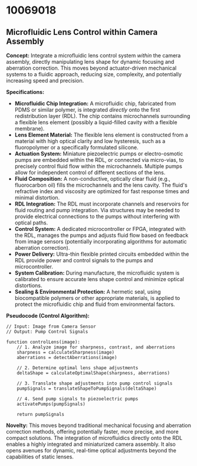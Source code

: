 # 10069018

## Microfluidic Lens Control within Camera Assembly

**Concept:** Integrate a microfluidic lens control system *within* the camera assembly, directly manipulating lens shape for dynamic focusing and aberration correction. This moves beyond actuator-driven mechanical systems to a fluidic approach, reducing size, complexity, and potentially increasing speed and precision.

**Specifications:**

*   **Microfluidic Chip Integration:** A microfluidic chip, fabricated from PDMS or similar polymer, is integrated *directly* onto the first redistribution layer (RDL).  The chip contains microchannels surrounding a flexible lens element (possibly a liquid-filled cavity with a flexible membrane).
*   **Lens Element Material:** The flexible lens element is constructed from a material with high optical clarity and low hysteresis, such as a fluoropolymer or a specifically formulated silicone.
*   **Actuation System:** Miniature piezoelectric pumps or electro-osmotic pumps are embedded within the RDL, or connected via micro-vias, to precisely control fluid flow within the microchannels. Multiple pumps allow for independent control of different sections of the lens.
*   **Fluid Composition:** A non-conductive, optically clear fluid (e.g., fluorocarbon oil) fills the microchannels and the lens cavity.  The fluid's refractive index and viscosity are optimized for fast response times and minimal distortion.
*   **RDL Integration:**  The RDL must incorporate channels and reservoirs for fluid routing and pump integration.  Via structures may be needed to provide electrical connections to the pumps without interfering with optical paths.
*   **Control System:** A dedicated microcontroller or FPGA, integrated with the RDL, manages the pumps and adjusts fluid flow based on feedback from image sensors (potentially incorporating algorithms for automatic aberration correction).
*   **Power Delivery:**  Ultra-thin flexible printed circuits embedded within the RDL provide power and control signals to the pumps and microcontroller.
*   **System Calibration:** During manufacture, the microfluidic system is calibrated to ensure accurate lens shape control and minimize optical distortions.
*   **Sealing & Environmental Protection:**  A hermetic seal, using biocompatible polymers or other appropriate materials, is applied to protect the microfluidic chip and fluid from environmental factors.

**Pseudocode (Control Algorithm):**

```
// Input: Image from Camera Sensor
// Output: Pump Control Signals

function controlLens(image):
    // 1. Analyze image for sharpness, contrast, and aberrations
    sharpness = calculateSharpness(image)
    aberrations = detectAberrations(image)

    // 2. Determine optimal lens shape adjustments
    deltaShape = calculateOptimalShape(sharpness, aberrations)

    // 3. Translate shape adjustments into pump control signals
    pumpSignals = translateShapeToPumpSignals(deltaShape)

    // 4. Send pump signals to piezoelectric pumps
    activatePumps(pumpSignals)

    return pumpSignals
```

**Novelty:** This moves beyond traditional mechanical focusing and aberration correction methods, offering potentially faster, more precise, and more compact solutions. The integration of microfluidics directly onto the RDL enables a highly integrated and miniaturized camera assembly.  It also opens avenues for dynamic, real-time optical adjustments beyond the capabilities of static lenses.